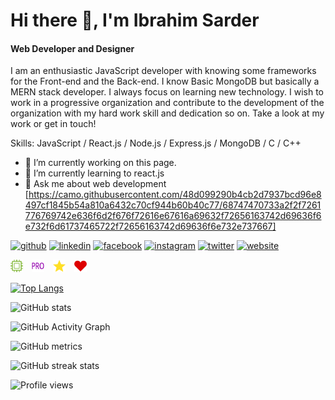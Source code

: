 

# Hi there 👋, I'm Ibrahim Sarder
#### Web Developer and Designer


I am an enthusiastic JavaScript developer with knowing some frameworks for the Front-end and the Back-end. I know Basic MongoDB but basically a MERN stack developer. I always focus on learning new technology. I wish to work in a progressive organization and contribute to the development of the organization with my hard work skill and dedication so on. Take a look at my work or get in touch!

Skills: JavaScript / React.js / Node.js / Express.js / MongoDB / C / C++

- 🔭 I’m currently working on this page. 
- 🌱 I’m currently learning to react.js 
- 💬 Ask me about web development 
[https://camo.githubusercontent.com/48d099290b4cb2d7937bcd96e8497cf1845b54a810a6432c70cf944b60b40c77/68747470733a2f2f7261776769742e636f6d2f676f72616e67616a69632f72656163742d69636f6e732f6d61737465722f72656163742d69636f6e732e737667]

[<img src='https://cdn.jsdelivr.net/npm/simple-icons@3.0.1/icons/github.svg' alt='github'  height='20'>](https://github.com/ibrahimsarder96)  [<img src='https://cdn.jsdelivr.net/npm/simple-icons@3.0.1/icons/linkedin.svg' alt='linkedin' height='20'>](https://www.linkedin.com/in/ibrahimsarder550/)  [<img src='https://cdn.jsdelivr.net/npm/simple-icons@3.0.1/icons/facebook.svg' alt='facebook' height='20'>](https://www.facebook.com/mdibrahim7005)  [<img src='https://cdn.jsdelivr.net/npm/simple-icons@3.0.1/icons/instagram.svg' alt='instagram' height='20'>](https://www.instagram.com/ibrahimahmedabir/)  [<img src='https://cdn.jsdelivr.net/npm/simple-icons@3.0.1/icons/twitter.svg' alt='twitter' height='20'>](https://twitter.com/ibrahimsarder56)  [<img src='https://cdn.jsdelivr.net/npm/simple-icons@3.0.1/icons/icloud.svg' alt='website' height='20'>](https://imaginative-lily-22fba8.netlify.app/)  

<a href='https://docs.github.com/en/developers'><img src='https://raw.githubusercontent.com/acervenky/animated-github-badges/master/assets/devbadge.gif' width='20' height='20'></a> <a href='https://github.com/pricing'><img src='https://raw.githubusercontent.com/acervenky/animated-github-badges/master/assets/pro.gif' width='20' height='20'></a> <a href='https://stars.github.com/'><img src='https://raw.githubusercontent.com/acervenky/animated-github-badges/master/assets/starbadge.gif' width='20' height='20'></a> <a href='https://docs.github.com/en/github/supporting-the-open-source-community-with-github-sponsors'><img src='https://raw.githubusercontent.com/acervenky/animated-github-badges/master/assets/sponsorbadge.gif' width='20' height='20'></a> 


[![Top Langs](https://github-readme-stats.vercel.app/api/top-langs/?username=ibrahimsarder96)](https://github.com/anuraghazra/github-readme-stats)

![GitHub stats](https://github-readme-stats.vercel.app/api?username=ibrahimsarder96&show_icons=true&count_private=true)  

![GitHub Activity Graph](https://activity-graph.herokuapp.com/graph?username=ibrahimsarder96)  

![GitHub metrics](https://metrics.lecoq.io/ibrahimsarder96)  

![GitHub streak stats](https://github-readme-streak-stats.herokuapp.com/?user=ibrahimsarder96)  

![Profile views](https://gpvc.arturio.dev/ibrahimsarder96)  

